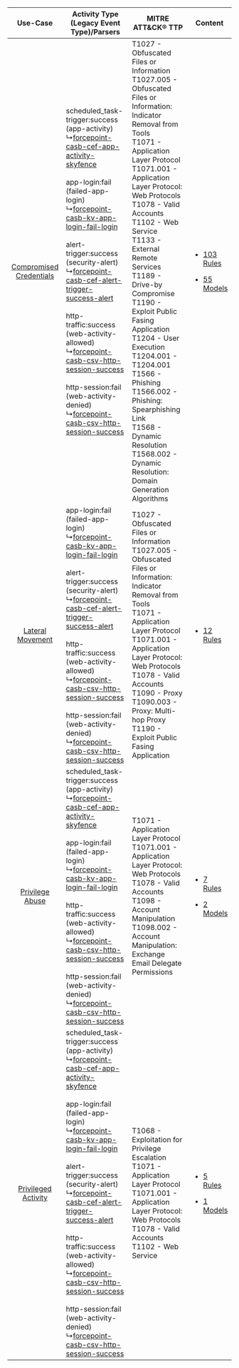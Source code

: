 |    Use-Case    | Activity Type (Legacy Event Type)/Parsers    | MITRE ATT&CK® TTP    | Content    |
|:----:| ---- | ---- | ---- |
| [Compromised Credentials](../../../UseCases/uc_compromised_credentials.md) |  scheduled_task-trigger:success (app-activity)<br> ↳[forcepoint-casb-cef-app-activity-skyfence](Ps/pC_forcepointcasbcefappactivityskyfence.md)<br><br> app-login:fail (failed-app-login)<br> ↳[forcepoint-casb-kv-app-login-fail-login](Ps/pC_forcepointcasbkvapploginfaillogin.md)<br><br> alert-trigger:success (security-alert)<br> ↳[forcepoint-casb-cef-alert-trigger-success-alert](Ps/pC_forcepointcasbcefalerttriggersuccessalert.md)<br><br> http-traffic:success (web-activity-allowed)<br> ↳[forcepoint-casb-csv-http-session-success](Ps/pC_forcepointcasbcsvhttpsessionsuccess.md)<br><br> http-session:fail (web-activity-denied)<br> ↳[forcepoint-casb-csv-http-session-success](Ps/pC_forcepointcasbcsvhttpsessionsuccess.md)<br> | T1027 - Obfuscated Files or Information<br>T1027.005 - Obfuscated Files or Information: Indicator Removal from Tools<br>T1071 - Application Layer Protocol<br>T1071.001 - Application Layer Protocol: Web Protocols<br>T1078 - Valid Accounts<br>T1102 - Web Service<br>T1133 - External Remote Services<br>T1189 - Drive-by Compromise<br>T1190 - Exploit Public Fasing Application<br>T1204 - User Execution<br>T1204.001 - T1204.001<br>T1566 - Phishing<br>T1566.002 - Phishing: Spearphishing Link<br>T1568 - Dynamic Resolution<br>T1568.002 - Dynamic Resolution: Domain Generation Algorithms<br> | [<ul><li>103 Rules</li></ul><ul><li>55 Models</li></ul>](RM/r_m_forcepoint_forcepoint_casb_Compromised_Credentials.md) |
|        [Lateral Movement](../../../UseCases/uc_lateral_movement.md)        |  app-login:fail (failed-app-login)<br> ↳[forcepoint-casb-kv-app-login-fail-login](Ps/pC_forcepointcasbkvapploginfaillogin.md)<br><br> alert-trigger:success (security-alert)<br> ↳[forcepoint-casb-cef-alert-trigger-success-alert](Ps/pC_forcepointcasbcefalerttriggersuccessalert.md)<br><br> http-traffic:success (web-activity-allowed)<br> ↳[forcepoint-casb-csv-http-session-success](Ps/pC_forcepointcasbcsvhttpsessionsuccess.md)<br><br> http-session:fail (web-activity-denied)<br> ↳[forcepoint-casb-csv-http-session-success](Ps/pC_forcepointcasbcsvhttpsessionsuccess.md)<br>    | T1027 - Obfuscated Files or Information<br>T1027.005 - Obfuscated Files or Information: Indicator Removal from Tools<br>T1071 - Application Layer Protocol<br>T1071.001 - Application Layer Protocol: Web Protocols<br>T1078 - Valid Accounts<br>T1090 - Proxy<br>T1090.003 - Proxy: Multi-hop Proxy<br>T1190 - Exploit Public Fasing Application<br>    | [<ul><li>12 Rules</li></ul>](RM/r_m_forcepoint_forcepoint_casb_Lateral_Movement.md)    |
|         [Privilege Abuse](../../../UseCases/uc_privilege_abuse.md)         |  scheduled_task-trigger:success (app-activity)<br> ↳[forcepoint-casb-cef-app-activity-skyfence](Ps/pC_forcepointcasbcefappactivityskyfence.md)<br><br> app-login:fail (failed-app-login)<br> ↳[forcepoint-casb-kv-app-login-fail-login](Ps/pC_forcepointcasbkvapploginfaillogin.md)<br><br> http-traffic:success (web-activity-allowed)<br> ↳[forcepoint-casb-csv-http-session-success](Ps/pC_forcepointcasbcsvhttpsessionsuccess.md)<br><br> http-session:fail (web-activity-denied)<br> ↳[forcepoint-casb-csv-http-session-success](Ps/pC_forcepointcasbcsvhttpsessionsuccess.md)<br>    | T1071 - Application Layer Protocol<br>T1071.001 - Application Layer Protocol: Web Protocols<br>T1078 - Valid Accounts<br>T1098 - Account Manipulation<br>T1098.002 - Account Manipulation: Exchange Email Delegate Permissions<br>    | [<ul><li>7 Rules</li></ul><ul><li>2 Models</li></ul>](RM/r_m_forcepoint_forcepoint_casb_Privilege_Abuse.md)    |
|     [Privileged Activity](../../../UseCases/uc_privileged_activity.md)     |  scheduled_task-trigger:success (app-activity)<br> ↳[forcepoint-casb-cef-app-activity-skyfence](Ps/pC_forcepointcasbcefappactivityskyfence.md)<br><br> app-login:fail (failed-app-login)<br> ↳[forcepoint-casb-kv-app-login-fail-login](Ps/pC_forcepointcasbkvapploginfaillogin.md)<br><br> alert-trigger:success (security-alert)<br> ↳[forcepoint-casb-cef-alert-trigger-success-alert](Ps/pC_forcepointcasbcefalerttriggersuccessalert.md)<br><br> http-traffic:success (web-activity-allowed)<br> ↳[forcepoint-casb-csv-http-session-success](Ps/pC_forcepointcasbcsvhttpsessionsuccess.md)<br><br> http-session:fail (web-activity-denied)<br> ↳[forcepoint-casb-csv-http-session-success](Ps/pC_forcepointcasbcsvhttpsessionsuccess.md)<br> | T1068 - Exploitation for Privilege Escalation<br>T1071 - Application Layer Protocol<br>T1071.001 - Application Layer Protocol: Web Protocols<br>T1078 - Valid Accounts<br>T1102 - Web Service<br>    | [<ul><li>5 Rules</li></ul><ul><li>1 Models</li></ul>](RM/r_m_forcepoint_forcepoint_casb_Privileged_Activity.md)        |